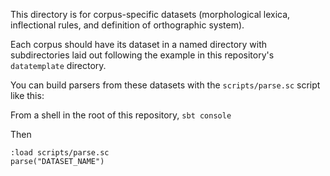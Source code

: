This directory is for corpus-specific datasets (morphological lexica, inflectional rules, and definition of orthographic system).

Each corpus should have its dataset in a named directory with subdirectories laid out following the example in this repository's `datatemplate` directory.

You can build parsers from these datasets with the `scripts/parse.sc` script like this:


From a shell in the root of this repository, `sbt console`

Then

    :load scripts/parse.sc
    parse("DATASET_NAME")
    
